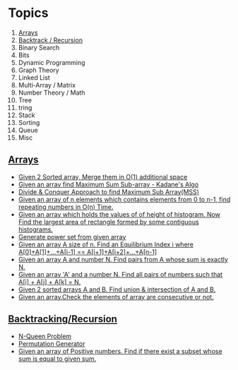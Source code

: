 <h1> Topics </h1>
<ol>
<li> <a href="#arrays"> Arrays</a></li>
<li> <a href="#backtrack">Backtrack / Recursion</a></li>
<li>Binary Search</li>
<li>Bits</li>
<li>Dynamic Programming</li>
<li>Graph Theory</li>
<li>Linked List</li>
<li>Multi-Array / Matrix</li>
<li>Number Theory / Math </li>
<li>Tree</li>
<li>tring</li>
<li>Stack</li>
<li>Sorting</li>
<li>Queue</li>
<li>Misc</li>
</ol>

<h2 class = "panel-primary"> <a id="arrays" class="anchor" href="#arrays" aria-hidden="true"> Arrays</a> </h2>
<ul>
<li>
<a href= "https://github.com/shubhodotcse/Programming-Interview/blob/master/Arrays/merge2sortedarray.cpp">Given 2 Sorted      array, Merge them in O(1) additional space</a>
</li>
<li>
<a href= "https://github.com/shubhodotcse/Programming-Interview/blob/master/Arrays/mss_kadane_algo.cpp">Given an array find Maximum Sum Sub-array - Kadane's Algo</a>
</li>
<li>
<a href= "https://github.com/shubhodotcse/Programming-Interview/blob/master/Arrays/MSS_%20D%26Q.cpp">Divide & Conquer Approach to find Maximum Sub Array(MSS)</a>
</li>
<li>
<a href= "https://github.com/shubhodotcse/Programming-Interview/blob/master/Arrays/find%20duplicate%20value.cpp">Given an array of n elements which contains elements from 0 to n-1, find repeating numbers in O(n) Time.</a>
</li>
<li>
<a href= "https://github.com/shubhodotcse/Programming-Interview/blob/master/Arrays/Histogram.cpp">Given an array which holds the values of of height of histogram. Now Find the largest area of rectangle formed by some contiguous histograms.</a>
</li>
<li>
<a href= "https://github.com/shubhodotcse/Programming-Interview/blob/master/Arrays/powerset.cpp">Generate power set from given array</a>
</li>

<li>
<a href="https://github.com/shubhodotcse/Programming-Interview/blob/master/Arrays/equilibrium_index.cpp">Given an array A size of n. Find an Equilibrium Index i where A[0]+A[1]+...+A[i-1] == A[i+1]+A[i+2]+...+A[n-1]</a>
</li>
<li>
<a href ="https://github.com/shubhodotcse/Programming-Interview/blob/master/Arrays/PairThatMake_N.cpp">Given an array A and number N. Find pairs from A whose sum is exactly N.</a>
</li>
<li>
<a href = "https://github.com/shubhodotcse/Programming-Interview/blob/master/Arrays/TripletSum.cpp">Given an array 'A' and a number N. Find all pairs of numbers such that A[i] + A[j] + A[k] = N.</a>
</li>
<li>
<a href = "https://github.com/shubhodotcse/Programming-Interview/blob/master/Arrays/union_intersection.py"> Given 2 sorted arrays A and B. Find union & intersection of A and B.</a>
</li>
<li>
<a href = "https://github.com/shubhodotcse/Programming-Interview/blob/master/Arrays/CheckArrayElementsRConsecutive.py">Given an array.Check the elements of array are consecutive or not.</a>
</ul>

<h2> <a id="backtrack" class="anchor" href="#backtrack" aria-hidden="true"> Backtracking/Recursion</a> </h2>
<ul>
<li>
<a href="https://github.com/shubhodotcse/Programming-Interview/edit/master/Backtracking/N-Queen">N-Queen Problem</a>
</li>
<li>
<a href ="https://github.com/shubhodotcse/Programming-Interview/blob/master/Backtracking/permutation_generator.cpp">Permutation Generator</a>
</li>
<li>
<a href = "https://github.com/shubhodotcse/Programming-Interview/blob/master/Backtracking/SubsetSum.cpp">Given an array of Positive numbers. Find if there exist a subset whose sum is equal to given sum.</a>
</li>
<ul>
